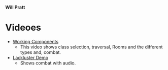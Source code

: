 **Will Pratt**
# Videoes
* [Working Components](https://youtu.be/kr4UQJlmKWI)
  * This video shows class selection, traversal, Rooms and the different types and, combat. 
* [Lackluster Demo](https://youtu.be/O2Gw2Bz5t30)
  * Shows combat with audio. 
